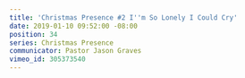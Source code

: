 ```yaml
---
title: 'Christmas Presence #2 I''m So Lonely I Could Cry'
date: 2019-01-10 09:52:00 -08:00
position: 34
series: Christmas Presence
communicator: Pastor Jason Graves
vimeo_id: 305373540
---
```


